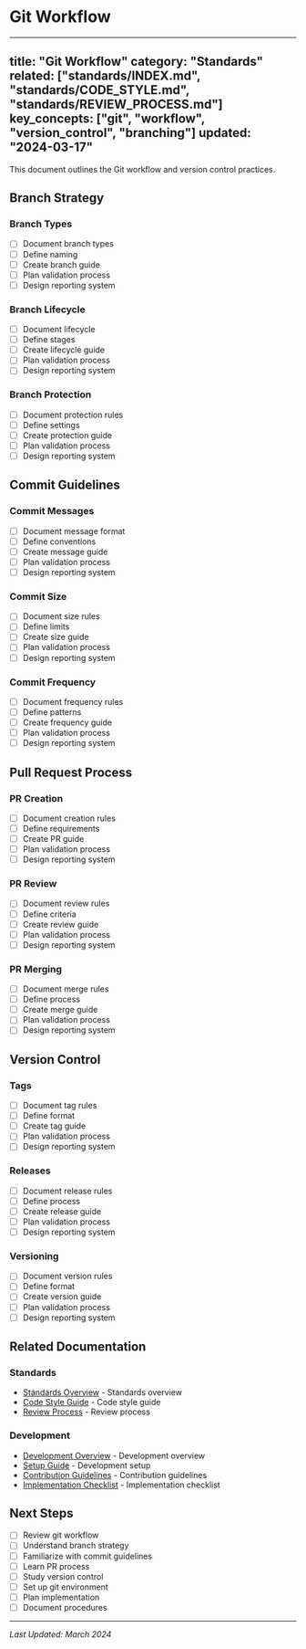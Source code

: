 # Git Workflow

---
title: "Git Workflow"
category: "Standards"
related: ["standards/INDEX.md", "standards/CODE_STYLE.md", "standards/REVIEW_PROCESS.md"]
key_concepts: ["git", "workflow", "version_control", "branching"]
updated: "2024-03-17"
---

This document outlines the Git workflow and version control practices.

## Branch Strategy

### Branch Types
- [ ] Document branch types
- [ ] Define naming
- [ ] Create branch guide
- [ ] Plan validation process
- [ ] Design reporting system

### Branch Lifecycle
- [ ] Document lifecycle
- [ ] Define stages
- [ ] Create lifecycle guide
- [ ] Plan validation process
- [ ] Design reporting system

### Branch Protection
- [ ] Document protection rules
- [ ] Define settings
- [ ] Create protection guide
- [ ] Plan validation process
- [ ] Design reporting system

## Commit Guidelines

### Commit Messages
- [ ] Document message format
- [ ] Define conventions
- [ ] Create message guide
- [ ] Plan validation process
- [ ] Design reporting system

### Commit Size
- [ ] Document size rules
- [ ] Define limits
- [ ] Create size guide
- [ ] Plan validation process
- [ ] Design reporting system

### Commit Frequency
- [ ] Document frequency rules
- [ ] Define patterns
- [ ] Create frequency guide
- [ ] Plan validation process
- [ ] Design reporting system

## Pull Request Process

### PR Creation
- [ ] Document creation rules
- [ ] Define requirements
- [ ] Create PR guide
- [ ] Plan validation process
- [ ] Design reporting system

### PR Review
- [ ] Document review rules
- [ ] Define criteria
- [ ] Create review guide
- [ ] Plan validation process
- [ ] Design reporting system

### PR Merging
- [ ] Document merge rules
- [ ] Define process
- [ ] Create merge guide
- [ ] Plan validation process
- [ ] Design reporting system

## Version Control

### Tags
- [ ] Document tag rules
- [ ] Define format
- [ ] Create tag guide
- [ ] Plan validation process
- [ ] Design reporting system

### Releases
- [ ] Document release rules
- [ ] Define process
- [ ] Create release guide
- [ ] Plan validation process
- [ ] Design reporting system

### Versioning
- [ ] Document version rules
- [ ] Define format
- [ ] Create version guide
- [ ] Plan validation process
- [ ] Design reporting system

## Related Documentation

### Standards
- [Standards Overview](INDEX.md) - Standards overview
- [Code Style Guide](CODE_STYLE.md) - Code style guide
- [Review Process](REVIEW_PROCESS.md) - Review process

### Development
- [Development Overview](../development/INDEX.md) - Development overview
- [Setup Guide](../development/SETUP.md) - Development setup
- [Contribution Guidelines](../development/CONTRIBUTING.md) - Contribution guidelines
- [Implementation Checklist](../development/IMPLEMENTATION_CHECKLIST.md) - Implementation checklist

## Next Steps

- [ ] Review git workflow
- [ ] Understand branch strategy
- [ ] Familiarize with commit guidelines
- [ ] Learn PR process
- [ ] Study version control
- [ ] Set up git environment
- [ ] Plan implementation
- [ ] Document procedures

---

*Last Updated: March 2024* 